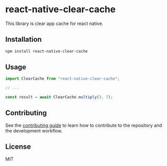 # react-native-clear-cache

This library is clear app cache for react native.

## Installation

```sh
npm install react-native-clear-cache
```

## Usage

```js
import ClearCache from "react-native-clear-cache";

// ...

const result = await ClearCache.multiply(3, 7);
```

## Contributing

See the [contributing guide](CONTRIBUTING.md) to learn how to contribute to the repository and the development workflow.

## License

MIT
